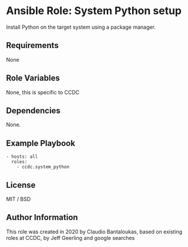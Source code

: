 # Ansible Role: System Python setup

Install Python on the target system using a package manager.

## Requirements

None

## Role Variables

None, this is specific to CCDC

## Dependencies

None.

## Example Playbook

    - hosts: all
      roles:
        - ccdc.system_python

## License

MIT / BSD

## Author Information

This role was created in 2020 by Claudio Bantaloukas, based on existing roles at CCDC, by Jeff Geerling and google searches